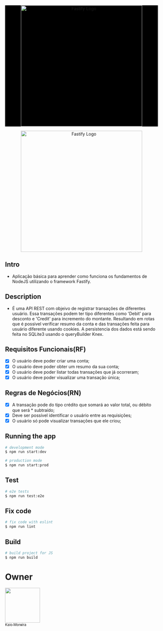 <p align="center" style="background-color: black">
  <a href="https://fastify.dev/" target="blank"><img src="https://fastify.dev/img/logos/fastify-white.png" width="400" alt="Fastify Logo" /></a>
</p>

<p align="center">
  <a href="https://fastify.dev/" target="blank"><img src="https://upload.wikimedia.org/wikipedia/commons/0/0a/Fastify_logo.svg" width="400" alt="Fastify Logo" /></a>
</p>

## Intro
* Aplicação básica para aprender como funciona os fundamentos de NodeJS utilizando o framework Fastify.

## Description
* É uma API REST com objeivo de registrar transações de diferentes usuário. Essa transações podem ter tipo diferentes como 'Debit' para desconto e 'Credit' para incremento do montante. Resultando em rotas que é possivel verificar resumo da conta e das transações feita para usuário diferente usando cookies. A persistencia dos dados está sendo feita no SQLite3 usando o queryBuilder Knex.

## Requisitos Funcionais(RF)
* [x] O usuário deve poder criar uma conta;
* [x] O usuário deve poder obter um resumo da sua conta;
* [x] O usuário deve poder listar todas transações que já ocorreram;
* [x] O usuário deve poder visualizar uma transação única;

## Regras de Negócios(RN)
* [x] A transação pode do tipo crédito que somará ao valor total, ou débito que será * subtraído;
* [x] Deve ser possível identificar o usuário entre as requisições;
* [x] O usuário só pode visualizar transações que ele criou;

## Running the app

```bash
# development mode
$ npm run start:dev

# production mode
$ npm run start:prod
```

## Test

```bash
# e2e tests
$ npm run test:e2e
```

## Fix code
```bash
# fix code with eslint
$ npm run lint
```

## Build
```bash
# build project for JS
$ npm run build
```

# Owner
[<img src="https://avatars.githubusercontent.com/u/56137536?s=400&u=a74073f1d0f605815a4f343436c791ab7b7dc184&v=4" width=115><br><sub>Kaio Moreira</sub>](https://github.com/kaiomoreira-dev)
